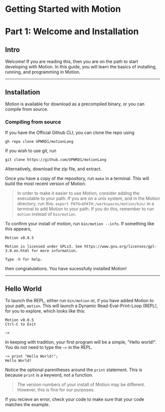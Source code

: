 # Getting Started with Motion
# Part 1: Welcome and Installation

## Intro
Welcome! If you are reading this, then you are on the path to start developing with Motion. In this guide, you will learn the basics of installing, running, and programming in Motion.

---

## Installation
Motion is available for download as a precompiled binary, or you can compile from source.

### Compiling from source
If you have the Official Github CLI, you can clone the repo using

`gh repo clone UPWRD1/motionLang`

If you wish to use git, run 

`git clone https://github.com/UPWRD1/motionLang`

Alternatively, download the zip file, and extract.

Once you have a copy of the repository, run `make` in a terminal. 
This will build the most recent version of Motion.

> In order to make it easier to use Motion, consider adding the executable to your path. If you are on a unix system, and in the Motion directory, run this: 
> `export PATH=$PATH:/workspaces/motion/bin/` in a terminal to add Motion to your path. 
> If you do this, remember to run `motion` instead of `bin/motion`.

To confirm your install of motion, run `bin/motion --info`. If something like this appears,

```
Motion v0.0.5

Motion is licensed under GPLv3. See https://www.gnu.org/licenses/gpl-3.0.en.html for more information.

Type -h for help.
```
then congratulations. You have sucessfully installed Motion!

---

## Hello World
To launch the REPL, either run `bin/motion` or, if you have added Motion to your path, `motion`. This will launch a Dynamic Read-Eval-Print-Loop (REPL), for you to explore, which looks like this:
```
Motion v0.0.5
Ctrl-C to Exit

~> 
```
In keeping with tradition, your first program will be a simple, "Hello world!". You do not need to type the `~>` in the REPL.
```
~> print "Hello World!";
Hello World!
```

Notice the optional parentheses around the `print` statement. This is because `print` is a keyword, not a function.
> The version numbers of your install of Motion may be different. However, this is fine for our purposes.

If you recieve an error, check your code to make sure that your code matches the example. 
